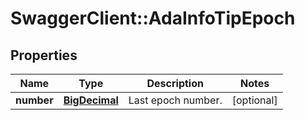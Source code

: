 # SwaggerClient::AdaInfoTipEpoch

## Properties
Name | Type | Description | Notes
------------ | ------------- | ------------- | -------------
**number** | [**BigDecimal**](BigDecimal.md) | Last epoch number. | [optional] 

